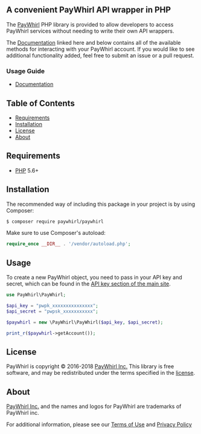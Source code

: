 ## A convenient PayWhirl API wrapper in PHP

The [PayWhirl] PHP library is provided to allow developers to access PayWhirl
services without needing to write their own API wrappers. 

The [Documentation] linked here and below contains all of the available methods 
for interacting with your PayWhirl account. If you would like to see additional 
functionality added, feel free to submit an issue or a pull request.



  [PayWhirl]: https://app.paywhirl.com/
  [PHP]: http://www.php.net/
  [Documentation]: https://api.paywhirl.com/

### Usage Guide

- [Documentation]

## Table of Contents

- [Requirements](#requirements)
- [Installation](#installation)
- [License](#license)
- [About](#about)

## Requirements

- [PHP] 5.6+

## Installation

The recommended way of including this package in your project is by using Composer:

```sh
$ composer require paywhirl/paywhirl
```

Make sure to use Composer's autoload:

```php
require_once __DIR__ . '/vendor/autoload.php';
```

## Usage

To create a new PayWhirl object, you need to pass in your API key and 
secret, which can be found in the [API key section of the main site](https://app.paywhirl.com/api-keys).

```php
use PayWhirl\PayWhirl;

$api_key = "pwpk_xxxxxxxxxxxxxxx";
$api_secret = "pwpsk_xxxxxxxxxxx";

$paywhirl = new \PayWhirl\PayWhirl($api_key, $api_secret);

print_r($paywhirl->getAccount());
```

## License

PayWhirl is copyright © 2016-2018 [PayWhirl Inc.][PayWhirl] This library is free
software, and may be redistributed under the terms specified in the [license].

  [license]: LICENSE.md

## About

[PayWhirl Inc.][PayWhirl] and the names and logos for PayWhirl are
trademarks of PayWhirl inc.

For additional information, please see our [Terms of Use](https://app.paywhirl.com/terms) and [Privacy Policy](https://app.paywhirl.com/privacy)
